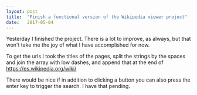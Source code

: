 ```yaml
---
layout: post
title:  "Finish a functional version of the Wikipedia viewer project"
date:   2017-05-04
---
```


Yesterday I finished the project. There is a lot to improve, as always, but that won't take me the joy of what I have accomplished for now.

To get the urls I took the titles of the pages, split the strings by the spaces and join the array with low dashes, and append that at the end of https://es.wikipedia.org/wiki/

There would be nice if in addition to clicking a button you can also press the enter key to trigger the search. I have that pending.